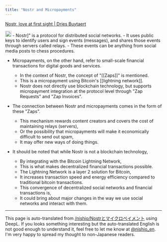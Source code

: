 ```yaml
---
title: "Nostr and Micropayments"
---
```


[Nostr, love at first sight | Dries Buytaert](https://dri.es/nostr-love-at-first-sight)

<img src='https://scrapbox.io/api/pages/nishio-en/GPT/icon' alt='GPT.icon' height="19.5"/>
- Nostr]" is a protocol for distributed social networks.
    - It uses public keys to identify users and sign events (messages), and shares those events through servers called relays.
    - These events can be anything from social media posts to chess procedures.

- Micropayments, on the other hand, refer to small-scale financial transactions for digital goods and services.
    - In the context of Nostr, the concept of "[[Zaps]]" is mentioned.
    - This is a micropayment using Bitcoin's [[lightning network]].
    - Nostr does not directly use blockchain technology, but supports micropayment integration at the protocol level through "Zap Requests" and "Zap Invoices".

- The connection between Nostr and micropayments comes in the form of these "Zaps".
    - This mechanism rewards content creators and covers the cost of maintaining relays (servers),
    - Or the possibility that micropayments will make it economically difficult to send out spam,
    - It may offer new ways of doing things.

- It should be noted that while Nostr is not a blockchain technology,
    - By integrating with the Bitcoin Lightning Network,
    - This is what makes decentralized financial transactions possible.
    - The Lightning Network is a layer 2 solution for Bitcoin,
    - It increases transaction speed and energy efficiency compared to traditional bitcoin transactions.
    - This convergence of decentralized social networks and financial transactions is,
    - It could bring about major changes in the way we use social networks and interact with them.

---
This page is auto-translated from [/nishio/Nostrとマイクロペイメント](https://scrapbox.io/nishio/Nostrとマイクロペイメント) using DeepL. If you looks something interesting but the auto-translated English is not good enough to understand it, feel free to let me know at [@nishio_en](https://twitter.com/nishio_en). I'm very happy to spread my thought to non-Japanese readers.